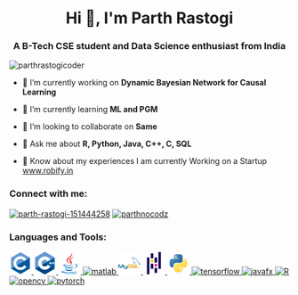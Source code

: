 <h1 align="center">Hi 👋, I'm Parth Rastogi</h1>
<h3 align="center">A B-Tech CSE student and Data Science enthusiast from India</h3>

<p align="left"> <img src="https://komarev.com/ghpvc/?username=parthrastogicoder&label=Profile%20views&color=0e75b6&style=flat" alt="parthrastogicoder" /> </p>

- 🔭 I’m currently working on **Dynamic Bayesian Network for Causal Learning**

- 🌱 I’m currently learning **ML and PGM**

- 👯 I’m looking to collaborate on **Same**

- 💬 Ask me about **R, Python, Java, C++, C, SQL**

- 📄 Know about my experiences I am currently Working on a Startup www.robify.in

<h3 align="left">Connect with me:</h3>
<p align="left">
<a href="https://linkedin.com/in/parth-rastogi-151444258" target="blank"><img align="center" src="https://raw.githubusercontent.com/rahuldkjain/github-profile-readme-generator/master/src/images/icons/Social/linked-in-alt.svg" alt="parth-rastogi-151444258" height="30" width="40" /></a>
<a href="https://www.leetcode.com/parthnocodz" target="blank"><img align="center" src="https://raw.githubusercontent.com/rahuldkjain/github-profile-readme-generator/master/src/images/icons/Social/leet-code.svg" alt="parthnocodz" height="30" width="40" /></a>
</p>

<h3 align="left">Languages and Tools:</h3>
<p align="left"> 
<a href="https://www.cprogramming.com/" target="_blank" rel="noreferrer"> <img src="https://raw.githubusercontent.com/devicons/devicon/master/icons/c/c-original.svg" alt="c" width="40" height="40"/> </a> 
<a href="https://www.w3schools.com/cpp/" target="_blank" rel="noreferrer"> <img src="https://raw.githubusercontent.com/devicons/devicon/master/icons/cplusplus/cplusplus-original.svg" alt="cplusplus" width="40" height="40"/> </a> 
<a href="https://www.java.com" target="_blank" rel="noreferrer"> <img src="https://raw.githubusercontent.com/devicons/devicon/master/icons/java/java-original.svg" alt="java" width="40" height="40"/> </a> 
<a href="https://www.mathworks.com/" target="_blank" rel="noreferrer"> <img src="https://upload.wikimedia.org/wikipedia/commons/2/21/Matlab_Logo.png" alt="matlab" width="40" height="40"/> </a> 
<a href="https://www.mysql.com/" target="_blank" rel="noreferrer"> <img src="https://raw.githubusercontent.com/devicons/devicon/master/icons/mysql/mysql-original-wordmark.svg" alt="mysql" width="40" height="40"/> </a> 
<a href="https://pandas.pydata.org/" target="_blank" rel="noreferrer"> <img src="https://raw.githubusercontent.com/devicons/devicon/2ae2a900d2f041da66e950e4d48052658d850630/icons/pandas/pandas-original.svg" alt="pandas" width="40" height="40"/> </a> 
<a href="https://www.python.org" target="_blank" rel="noreferrer"> <img src="https://raw.githubusercontent.com/devicons/devicon/master/icons/python/python-original.svg" alt="python" width="40" height="40"/> </a> 
<a href="https://www.tensorflow.org" target="_blank" rel="noreferrer"> <img src="https://www.vectorlogo.zone/logos/tensorflow/tensorflow-icon.svg" alt="tensorflow" width="40" height="40"/> </a> 
<a href="https://openjfx.io/" target="_blank" rel="noreferrer"> <img src="https://img.shields.io/badge/javafx-%23FF0000.svg?style=for-the-badge&logo=javafx&logoColor=white" alt="javafx" width="40" height="40"/> </a> 
<a href="https://www.r-project.org/" target="_blank" rel="noreferrer"> <img src="https://www.r-project.org/Rlogo.png" alt="R" width="40" height="40"/> </a>
<a href="https://opencv.org/" target="_blank" rel="noreferrer"> <img src="https://raw.githubusercontent.com/opencv/opencv/master/doc/opencv-logo.png" alt="opencv" width="40" height="40"/> </a>
<a href="https://pytorch.org/" target="_blank" rel="noreferrer"> <img src="https://pytorch.org/assets/images/pytorch-logo.png" alt="pytorch" width="40" height="40"/> </a>
</p>

